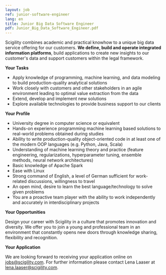 ```yaml
---
layout: job
ref: junior-software-engineer
lang: en
title: Junior Big Data Software Engineer
pdf: Junior_Big_Data_Software_Engineer.pdf
---
```


Scigility combines academic and practical knowhow to a unique big data service offering for our customers. **We define, build and operate integrated information platforms**, build applications to create new insights to our customer's data and support customers within the legal framework.

**Your Tasks**

* Apply knowledge of programming, machine learning, and data modeling to build production-quality analytical solutions
* Work closely with customers and other stakeholders in an agile environment leading to optimal value extraction from the data
* Extend, develop and implement new solutions
* Explore available technologies to provide business support to our clients

**Your Profile**

* University degree in computer science or equivalent
* Hands-on experience programming machine learning based solutions to real-world problems obtained during studies
* Ability to write production-quality object-oriented code in at least one of the modern OOP languages (e.g. Python, Java, Scala)
* Understanding of machine learning theory and practice (feature engineering, regularizations, hyperparameter tuning, ensemble methods, neural network architectures) 
* Basic knowledge of Apache Spark
* Ease with Linux
* Strong command of English, a level of German sufficient for work-related discussions, willingness to travel
* An open mind, desire to learn the best language/technology to solve given problems
* You are a proactive team player with the ability to work independently and accurately in interdisciplinary projects

**Your Opportunities**

Design your career with Scigility in a culture that promotes innovation and diversity. We offer you to join a young and professional team in an environment that constantly opens new doors through knowledge sharing, flexibility and recognition.

**Your Application**

We are looking forward to receiving your application online on jobs@scigility.com. For further information please contact Lena Laaser at lena.laaser@scigility.com.
